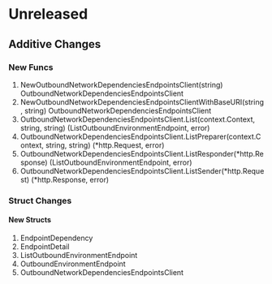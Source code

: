 # Unreleased

## Additive Changes

### New Funcs

1. NewOutboundNetworkDependenciesEndpointsClient(string) OutboundNetworkDependenciesEndpointsClient
1. NewOutboundNetworkDependenciesEndpointsClientWithBaseURI(string, string) OutboundNetworkDependenciesEndpointsClient
1. OutboundNetworkDependenciesEndpointsClient.List(context.Context, string, string) (ListOutboundEnvironmentEndpoint, error)
1. OutboundNetworkDependenciesEndpointsClient.ListPreparer(context.Context, string, string) (*http.Request, error)
1. OutboundNetworkDependenciesEndpointsClient.ListResponder(*http.Response) (ListOutboundEnvironmentEndpoint, error)
1. OutboundNetworkDependenciesEndpointsClient.ListSender(*http.Request) (*http.Response, error)

### Struct Changes

#### New Structs

1. EndpointDependency
1. EndpointDetail
1. ListOutboundEnvironmentEndpoint
1. OutboundEnvironmentEndpoint
1. OutboundNetworkDependenciesEndpointsClient
